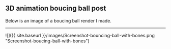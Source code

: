 3D animation boucing ball post
---
Below is an image of a boucing ball render I made.

---

![]({{ site.baseurl }}/images/Screenshot-bouncing-ball-with-bones.png "Screenshot-boucing-ball-with-bones")

